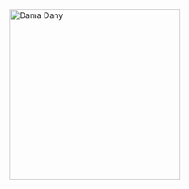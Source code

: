 
<div style=" width: 100%;" >
    <img src= "https://user-images.githubusercontent.com/60171474/227435586-cb66e71a-d6ff-41d8-829c-d4ac81268090.jpg"   title="Dama Dany"
       style="width:  300px; height: 300px;">
 </div>
